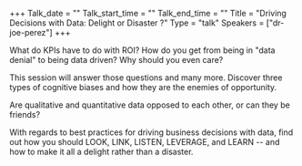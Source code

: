 +++
Talk_date = ""
Talk_start_time = ""
Talk_end_time = ""
Title = "Driving Decisions with Data: Delight or Disaster ?"
Type = "talk"
Speakers = ["dr-joe-perez"]
+++

What do KPIs have to do with ROI? How do you get from being in "data denial" to being data driven? Why should you even care?

This session will answer those questions and many more. Discover three types of cognitive biases and how they are the enemies of opportunity.

Are qualitative and quantitative data opposed to each other, or can they be friends?

With regards to best practices for driving business decisions with data, find out how you should LOOK, LINK, LISTEN, LEVERAGE, and LEARN -- and how to make it all a delight rather than a disaster.